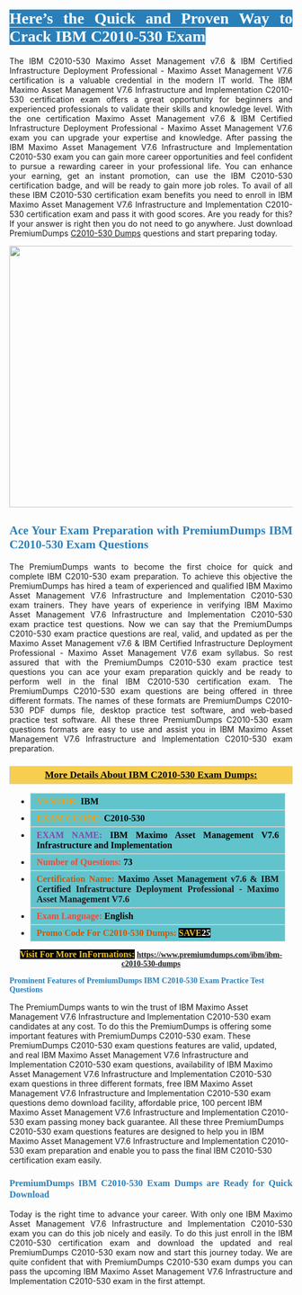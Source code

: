 <h1 style="text-align: justify;"><span style="color:#ffffff;"><span style="font-family:Georgia,serif;"><strong><span style="background-color:#2980b9;">Here’s the Quick and Proven Way to Crack IBM C2010-530 Exam</span></strong></span></span></h1>

<p style="text-align: justify;">The IBM C2010-530 Maximo Asset Management v7.6 & IBM Certified Infrastructure Deployment Professional - Maximo Asset Management V7.6 certification is a valuable credential in the modern IT world. The IBM Maximo Asset Management V7.6 Infrastructure and Implementation C2010-530 certification exam offers a great opportunity for beginners and experienced professionals to validate their skills and knowledge level. With the one certification Maximo Asset Management v7.6 & IBM Certified Infrastructure Deployment Professional - Maximo Asset Management V7.6 exam you can upgrade your expertise and knowledge. After passing the IBM Maximo Asset Management V7.6 Infrastructure and Implementation C2010-530 exam you can gain more career opportunities and feel confident to pursue a rewarding career in your professional life. You can enhance your earning, get an instant promotion, can use the IBM C2010-530 certification badge, and will be ready to gain more job roles. To avail of all these IBM C2010-530 certification exam benefits you need to enroll in IBM Maximo Asset Management V7.6 Infrastructure and Implementation C2010-530 certification exam and pass it with good scores. Are you ready for this? If your answer is right then you do not need to go anywhere. Just download PremiumDumps <a href="https://www.premiumdumps.com/ibm/ibm-c2010-530-dumps">C2010-530 Dumps</a> questions and start preparing today.</p>

<p style="text-align: center;"><a href="https://www.premiumdumps.com/ibm/ibm-c2010-530-dumps"><img alt="" src="https://i.imgur.com/KJGzbJ2.jpeg" style="width: 700px; height: 465px;" /></a></p>

<h2 style="text-align: justify;"><span style="color:#2980b9;"><span style="font-family:Georgia,serif;"><strong>Ace Your Exam Preparation with PremiumDumps IBM C2010-530 Exam Questions</strong></span></span></h2>

<p style="text-align: justify;">The PremiumDumps wants to become the first choice for quick and complete IBM C2010-530 exam preparation. To achieve this objective the PremiumDumps has hired a team of experienced and qualified IBM Maximo Asset Management V7.6 Infrastructure and Implementation C2010-530 exam trainers. They have years of experience in verifying IBM Maximo Asset Management V7.6 Infrastructure and Implementation C2010-530 exam practice test questions. Now we can say that the PremiumDumps C2010-530 exam practice questions are real, valid, and updated as per the Maximo Asset Management v7.6 & IBM Certified Infrastructure Deployment Professional - Maximo Asset Management V7.6 exam syllabus. So rest assured that with the PremiumDumps C2010-530 exam practice test questions you can ace your exam preparation quickly and be ready to perform well in the final IBM C2010-530 certification exam. The PremiumDumps C2010-530 exam questions are being offered in three different formats. The names of these formats are PremiumDumps C2010-530 PDF dumps file, desktop practice test software, and web-based practice test software. All these three PremiumDumps C2010-530 exam questions formats are easy to use and assist you in IBM Maximo Asset Management V7.6 Infrastructure and Implementation C2010-530 exam preparation.</p>

<h3 style="background: #f7ce50; border: 1px solid rgb(204, 204, 204); padding: 5px 10px; text-align: center;"><span style="font-family:Georgia,serif;"><u><u><span style="color:#000000;"><span style="font-size:11pt"><span style="line-height:normal"><b><span style="font-size:13.0pt"><span cambria="">More Details About IBM C2010-530 Exam Dumps:</span></span></b></span></span></span></u></u></span></h3>

<ul>
	<li style="margin:0cm 10pt">
	<div style="background:#61c4cd; border: 1px solid rgb(204, 204, 204); padding: 5px 10px; text-align: justify;"><span style="font-family:Georgia,serif;"><span style="font-size:11pt"><span style="line-height:normal"><b><span style="font-size:12.0pt"><span new="" roman="" times=""><span style="color:#f39c12;">VENDOR:</span> <span style="color:#000000;">IBM</span></span></span></b></span></span></span></div>
	</li>
	<li style="margin:0cm 10pt">
	<div style="background: #61c4cd; border: 1px solid rgb(204, 204, 204); padding: 5px 10px; text-align: justify;"><span style="font-family:Georgia,serif;"><span style="font-size:11pt"><span style="line-height:normal"><b><span style="font-size:12.0pt"><span new="" roman="" times=""><span style="color:#f39c12;">EXAM CCODE:</span> <span style="color:#000000;">C2010-530</span></span></span></b></span></span></span></div>
	</li>
	<li style="margin:0cm 10pt">
	<div style="background: #61c4cd; border: 1px solid rgb(204, 204, 204); padding: 5px 10px; text-align: justify;"><span style="font-family:Georgia,serif;"><span style="font-size:11pt"><span style="line-height:normal"><b><span style="font-size:12.0pt"><span new="" roman="" times=""><span style="color:#8e44ad;">EXAM NAME:</span> <span style="color:#000000;">IBM Maximo Asset Management V7.6 Infrastructure and Implementation</span></span></span></b></span></span></span></div>
	</li>
	<li style="margin:0cm 10pt">
	<div style="background: #61c4cd; border: 1px solid rgb(204, 204, 204); padding: 5px 10px;"><span style="font-family:Georgia,serif;"><span style="font-size:11pt"><span style="line-height:normal"><b><span style="font-size:12.0pt"><span new="" roman="" times=""><span style="color:#e74c3c;">Number of Questions:</span><span style="color:#000000;"><span style="color:#f1c40f;"> </span>73</span></span></span></b></span></span></span></div>
	</li>
	<li style="margin:0cm 10pt">
	<div style="background: #61c4cd; border: 1px solid rgb(204, 204, 204); padding: 5px 10px; text-align: justify;"><span style="font-family:Georgia,serif;"><span style="font-size:11pt"><span style="line-height:normal"><b><span style="font-size:12.0pt"><span new="" roman="" times=""><span style="color:#d35400;">Certification Name:</span> Maximo Asset Management v7.6 & IBM Certified Infrastructure Deployment Professional - Maximo Asset Management V7.6</span></span></b></span></span></span></div>
	</li>
	<li style="margin:0cm 10pt">
	<div style="background: #61c4cd; border: 1px solid rgb(204, 204, 204); padding: 5px 10px; text-align: justify;"><span style="font-family:Georgia,serif;"><span style="font-size:11pt"><span style="line-height:normal"><b><span style="font-size:12.0pt"><span new="" roman="" times=""><span style="color:#e74c3c;">Exam Language:</span> <span style="color:#000000;">English</span></span></span></b></span></span></span></div>
	</li>
	<li style="margin:0cm 10pt">
	<div style="background: #61c4cd; border: 1px solid rgb(204, 204, 204); padding: 5px 10px;"><span style="font-family:Georgia,serif;"><span style="font-size:11pt"><span style="line-height:normal"><b><span style="font-size:12.0pt"><span new="" roman="" times=""><span style="color:#d35400;">Promo Code For C2010-530 Dumps:</span><span style="color:#f1c40f;"> <span style="background-color:#000000;">SAVE</span></span><span style="color:#ffffff;"><span style="background-color:#000000;">25</span></span></span></span></b></span></span></span></div>
	</li>
</ul>

<p style="text-align: center;"><span style="font-family:Georgia,serif;"><strong><span style="font-size:16px;"><span style="color:#f1c40f;"><span style="background-color:#000000;">Visit For More InFormations:</span></span></span> <a href="https://www.premiumdumps.com/ibm/ibm-c2010-530-dumps">https://www.premiumdumps.com/ibm/ibm-c2010-530-dumps</a></strong></span></p>

<p><span style="color:#2980b9;"><span style="font-family:Georgia,serif;"><strong><strong><strong>Prominent Features of PremiumDumps IBM C2010-530 Exam Practice Test Questions</strong></strong></strong></span></span></p>

<p>The PremiumDumps wants to win the trust of IBM Maximo Asset Management V7.6 Infrastructure and Implementation C2010-530 exam candidates at any cost. To do this the PremiumDumps is offering some important features with PremiumDumps C2010-530 exam. These PremiumDumps C2010-530 exam questions features are valid, updated, and real IBM Maximo Asset Management V7.6 Infrastructure and Implementation C2010-530 exam questions, availability of IBM Maximo Asset Management V7.6 Infrastructure and Implementation C2010-530 exam questions in three different formats, free IBM Maximo Asset Management V7.6 Infrastructure and Implementation C2010-530 exam questions demo download facility, affordable price, 100 percent IBM Maximo Asset Management V7.6 Infrastructure and Implementation C2010-530 exam passing money back guarantee. All these three PremiumDumps C2010-530 exam questions features are designed to help you in IBM Maximo Asset Management V7.6 Infrastructure and Implementation C2010-530 exam preparation and enable you to pass the final IBM C2010-530 certification exam easily.</p>

<h3 style="text-align: justify;"><span style="color:#2980b9;"><span style="font-family:Georgia,serif;"><strong><strong><strong>PremiumDumps IBM C2010-530 Exam Dumps are Ready for Quick Download</strong></strong></strong></span></span></h3>

<p style="text-align: justify;">Today is the right time to advance your career. With only one IBM Maximo Asset Management V7.6 Infrastructure and Implementation C2010-530 exam you can do this job nicely and easily. To do this just enroll in the IBM C2010-530 certification exam and download the updated and real PremiumDumps C2010-530 exam now and start this journey today. We are quite confident that with PremiumDumps C2010-530 exam dumps you can pass the upcoming IBM Maximo Asset Management V7.6 Infrastructure and Implementation C2010-530 exam in the first attempt.</p>
